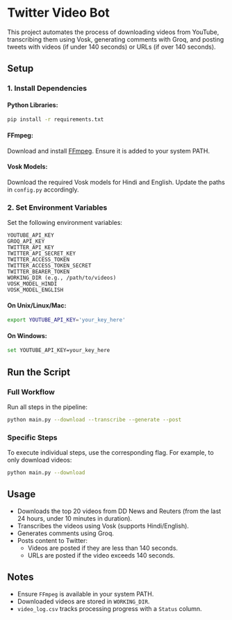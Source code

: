 # Twitter Video Bot

This project automates the process of downloading videos from YouTube, transcribing them using Vosk, generating comments with Groq, and posting tweets with videos (if under 140 seconds) or URLs (if over 140 seconds).

## Setup

### 1. Install Dependencies

#### Python Libraries:
```sh
pip install -r requirements.txt
```

#### FFmpeg:
Download and install [FFmpeg](https://ffmpeg.org/download.html). Ensure it is added to your system PATH.

#### Vosk Models:
Download the required Vosk models for Hindi and English. Update the paths in `config.py` accordingly.

### 2. Set Environment Variables

Set the following environment variables:

```plaintext
YOUTUBE_API_KEY
GROQ_API_KEY
TWITTER_API_KEY
TWITTER_API_SECRET_KEY
TWITTER_ACCESS_TOKEN
TWITTER_ACCESS_TOKEN_SECRET
TWITTER_BEARER_TOKEN
WORKING_DIR (e.g., /path/to/videos)
VOSK_MODEL_HINDI
VOSK_MODEL_ENGLISH
```

#### On Unix/Linux/Mac:
```sh
export YOUTUBE_API_KEY='your_key_here'
```

#### On Windows:
```sh
set YOUTUBE_API_KEY=your_key_here
```

## Run the Script

### Full Workflow
Run all steps in the pipeline:
```sh
python main.py --download --transcribe --generate --post
```

### Specific Steps
To execute individual steps, use the corresponding flag. For example, to only download videos:
```sh
python main.py --download
```

## Usage

- Downloads the top 20 videos from DD News and Reuters (from the last 24 hours, under 10 minutes in duration).
- Transcribes the videos using Vosk (supports Hindi/English).
- Generates comments using Groq.
- Posts content to Twitter:
  - Videos are posted if they are less than 140 seconds.
  - URLs are posted if the video exceeds 140 seconds.

## Notes

- Ensure `FFmpeg` is available in your system PATH.
- Downloaded videos are stored in `WORKING_DIR`.
- `video_log.csv` tracks processing progress with a `Status` column.

